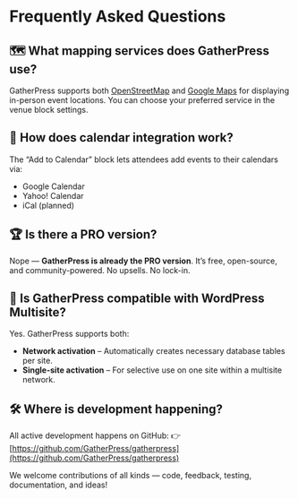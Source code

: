 # Frequently Asked Questions

## 🗺️ What mapping services does GatherPress use?

GatherPress supports both [OpenStreetMap](https://www.openstreetmap.org/) and [Google Maps](https://maps.google.com) for displaying in-person event locations. You can choose your preferred service in the venue block settings.

## 📅 How does calendar integration work?

The “Add to Calendar” block lets attendees add events to their calendars via:

- Google Calendar
- Yahoo! Calendar
- iCal (planned)

## 🏆 Is there a PRO version?

Nope — **GatherPress is already the PRO version**. It’s free, open-source, and community-powered. No upsells. No lock-in.

## 🧩 Is GatherPress compatible with WordPress Multisite?

Yes. GatherPress supports both:

- **Network activation** – Automatically creates necessary database tables per site.
- **Single-site activation** – For selective use on one site within a multisite network.

## 🛠️ Where is development happening?

All active development happens on GitHub:
👉 [https://github.com/GatherPress/gatherpress](https://github.com/GatherPress/gatherpress)

We welcome contributions of all kinds — code, feedback, testing, documentation, and ideas!
